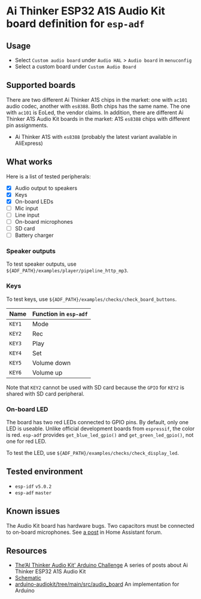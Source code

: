 # Ai Thinker ESP32 A1S Audio Kit board definition for `esp-adf`

## Usage

* Select `Custom audio board` under `Audio HAL` > `Audio board` in `menuconfig`
* Select a custom board under `Custom Audio Board`

## Supported boards

There are two different Ai Thinker A1S chips in the market: one with `ac101`
audio codec, another with `es8388`. Both chips has the same name. The one with
`ac101` is EoLed, the vendor claims. In addition, there are different Ai
Thinker A1S Audio Kit boards in the market: A1S `es8388` chips with different
pin assignments.

* Ai Thinker A1S with `es8388` (probably the latest variant available in
  AliExpress)

## What works

Here is a list of tested peripherals:

- [x] Audio output to speakers
- [x] Keys
- [x] On-board LEDs
- [ ] Mic input
- [ ] Line input
- [ ] On-board microphones
- [ ] SD card
- [ ] Battery charger

### Speaker outputs

To test speaker outputs, use `${ADF_PATH}/examples/player/pipeline_http_mp3`.

### Keys

To test keys, use `${ADF_PATH}/examples/checks/check_board_buttons`.

| Name   | Function in `esp-adf` |
|--------|-----------------------|
| `KEY1` | Mode                  |
| `KEY2` | Rec                   |
| `KEY3` | Play                  |
| `KEY4` | Set                   |
| `KEY5` | Volume down           |
| `KEY6` | Volume up             |

Note that `KEY2` cannot be used with SD card because the `GPIO` for `KEY2` is
shared with SD card peripheral.

### On-board LED

The board has two red LEDs connected to GPIO pins. By default, only one LED is
useable. Unlike official development boards from `espressif`, the color is
red. `esp-adf` provides `get_blue_led_gpio()` and `get_green_led_gpio()`, not
one for red LED.

To test the LED, use `${ADF_PATH}/examples/checks/check_display_led`.

## Tested environment

- `esp-idf` `v5.0.2`
- `esp-adf` `master`

## Known issues

The Audio Kit board has hardware bugs. Two capacitors must be connected to on-board microphones. See
[a post](https://community.home-assistant.io/t/esp32-a1s-audio-kit-for-voice-assistant/568301/18) in
Home Assistant forum.

## Resources

* [The‘AI Thinker Audio Kit' Arduino Challenge](https://www.pschatzmann.ch/home/2021/12/06/the-ai-thinker-audio-kit-experience-or-nothing-is-right/)
  A series of posts about Ai Thinker ESP32 A1S Audio Kit
* [Schematic](https://docs.ai-thinker.com/_media/esp32-audio-kit_v2.2_sch.pdf)
* [arduino-audiokit/tree/main/src/audio_board](https://github.com/pschatzmann/arduino-audiokit/tree/main/src/audio_board)
  An implementation for Arduino
